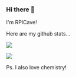 ### Hi there 👋
I'm RPICave!

Here are my github stats...

![](https://github.com/RPICave/github-stats/blob/master/generated/overview.svg)

![](https://github.com/RPICave/github-stats/blob/master/generated/languages.svg)


Ps. I also love chemistry!
